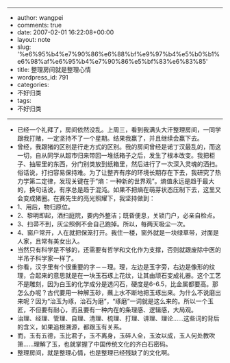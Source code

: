 - --
- author: wangpei
- comments: true
- date: 2007-02-01 16:22:08+00:00
- layout: note
- slug: '%e6%95%b4%e7%90%86%e6%88%bf%e9%97%b4%e5%b0%b1%e6%98%af%e6%95%b4%e7%90%86%e5%bf%83%e6%83%85'
- title: 整理房间就是整理心情
- wordpress_id: 791
- categories:
- 不好归类
- tags:
- 不好归类
- --
- 已经一个礼拜了，房间依然没乱。上周三，看到我满头大汗整理房间，一同学跟我打赌，一定坚持不了一个星期。结果我赢了，并且继续会赢下去。
- 曾经，我跟猪的区别是行走方式的区别。我的房间曾经是诺丁汉最乱的，而这一切，自从同学从超市归来带回一堆纸箱子之后，发生了根本改变。我把柜子、抽屉里的东西，分门别类放到纸箱里，然后进行了一次深入灵魂的洒扫。俗话说，打扫容易保持难。为了让整齐有序的环境长期存在下去，我研究了热力学第二定律，发现关键在于“熵：一种新的世界观”。熵值永远是趋于最大的，换句话说，有序总是趋于混沌。如果不把熵在萌芽状态压制下去，这里又会变成猪圈。在赛先生的亮光照耀下，我坚持做到：
- 1、用后，物归原位。
- 2、黎明即起，洒扫庭院，要内外整洁；既昏便息，关锁门户，必亲自检点。
- 3、扫帚不到，灰尘照例不会自己跑掉。所以，每两天吸尘一次。
- 4、窗户常开，人在就把保笼打开。我住一楼，窗外就是一块绿草带，对面是人家，且常有美女出入。
- 当然只有科学是不够的，还需要有哲学和文化作为支撑，否则就跟废除中医的半吊子科学家一样了。
- 你看，汉字里有个很重要的字－－理。理，左边是玉字旁，右边是像形的纹理，合起来的意思就是在一块玉石琢上花纹，让其由顽石变成礼器。这个工艺不是雕刻，因为白玉的化学成分是透闪石，硬度是6-6.5，比金属都要高。那怎么办呢？古代要用一种解玉砂，蘸上水不断地把玉琢出来。为什么不说磨出来呢？因为“治玉为琢，治石为磨”，“琢磨”一词就是这么来的。所以一个玉匠，不但要有耐心，而且要有一种内在的条理感、逻辑感，大局观。
- 治理、经理、管理、自理、清理、梳理、打理、讲理、理论……这些词的背后的含义，如果追根溯源，都跟玉有关系。
- 而，玉有五德，玉比君子，玉不离身，玉碎人全，玉汝以成，玉人何处教吹箫……理解了玉，也就掌握了中国传统文化的齐白石密码。
- 整理房间，就是整理心情，也是整理已经残缺了的文化啊。
